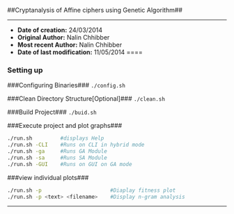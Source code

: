 
##Cryptanalysis of Affine ciphers using Genetic Algorithm##

----------------------------------------
* **Date of creation:** 24/03/2014
* **Original Author:**  Nalin Chhibber
* **Most recent Author:** Nalin Chhibber
* **Date of last modification:** 11/05/2014
====
### Setting up ###
###Configuring Binaries###
`./config.sh`

###Clean Directory Structure[Optional]###
`./clean.sh`

###Build Project###
`./buid.sh`

###Execute project and plot graphs###
```bash
./run.sh         #displays Help
./run.sh -CLI    #Runs on CLI in hybrid mode
./run.sh -ga     #Runs GA Module 
./run.sh -sa     #Runs SA Module 
./run.sh -GUI    #Runs on GUI on GA mode
```
###view individual plots###
```bash
./run.sh -p                      #Diaplay fitness plot
./run.sh -p <text> <filename>    #Display n-gram analysis 
```

----------------------------------------
